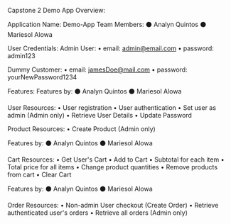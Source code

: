 Capstone 2 Demo App Overview:

Application Name: Demo-App
Team Members:
⚫ Analyn Quintos
⚫ Mariesol Alowa

User Credentials:
Admin User:
• email: admin@email.com 
• password: admin123

Dummy Customer:
• email: jamesDoe@mail.com 
• password: yourNewPassword1234



Features:
Features by:
⚫ Analyn Quintos
⚫ Mariesol Alowa

User Resources:
• User registration
• User authentication
• Set user as admin (Admin only)
• Retrieve User Details
• Update Password

Product Resources:
• Create Product (Admin only)



Features by:
⚫ Analyn Quintos
⚫ Mariesol Alowa

Cart Resources:
• Get User's Cart
• Add to Cart
• Subtotal for each item
• Total price for all items
• Change product quantities
• Remove products from cart
• Clear Cart



Features by:
⚫ Analyn Quintos
⚫ Mariesol Alowa

Order Resources:
• Non-admin User checkout (Create Order) 
• Retrieve authenticated user's orders
• Retrieve all orders (Admin only)